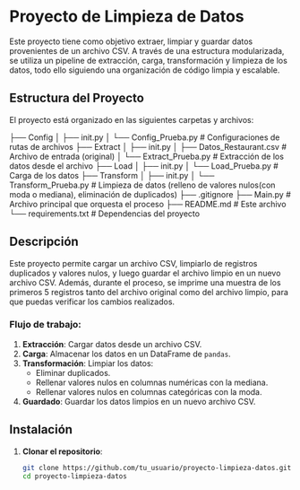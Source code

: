 # Proyecto de Limpieza de Datos

Este proyecto tiene como objetivo extraer, limpiar y guardar datos provenientes de un archivo CSV. A través de una estructura modularizada, se utiliza un pipeline de extracción, carga, transformación y limpieza de los datos, todo ello siguiendo una organización de código limpia y escalable.

## Estructura del Proyecto

El proyecto está organizado en las siguientes carpetas y archivos:

├── Config
│ ├── init.py
│ └── Config_Prueba.py # Configuraciones de rutas de archivos
├── Extract
│ ├── init.py
│ ├── Datos_Restaurant.csv # Archivo de entrada (original)
│ └── Extract_Prueba.py # Extracción de los datos desde el archivo
├── Load
│ ├── init.py
│ └── Load_Prueba.py # Carga de los datos
├── Transform
│ ├── init.py
│ └── Transform_Prueba.py # Limpieza de datos (relleno de valores nulos(con moda o mediana), eliminación de duplicados)
├── .gitignore
├── Main.py # Archivo principal que orquesta el proceso
├── README.md # Este archivo
└── requirements.txt # Dependencias del proyecto


## Descripción

Este proyecto permite cargar un archivo CSV, limpiarlo de registros duplicados y valores nulos, y luego guardar el archivo limpio en un nuevo archivo CSV. Además, durante el proceso, se imprime una muestra de los primeros 5 registros tanto del archivo original como del archivo limpio, para que puedas verificar los cambios realizados.

### Flujo de trabajo:
1. **Extracción**: Cargar datos desde un archivo CSV.
2. **Carga**: Almacenar los datos en un DataFrame de `pandas`.
3. **Transformación**: Limpiar los datos:
    - Eliminar duplicados.
    - Rellenar valores nulos en columnas numéricas con la mediana.
    - Rellenar valores nulos en columnas categóricas con la moda.
4. **Guardado**: Guardar los datos limpios en un nuevo archivo CSV.

## Instalación

1. **Clonar el repositorio**:

    ```bash
    git clone https://github.com/tu_usuario/proyecto-limpieza-datos.git
    cd proyecto-limpieza-datos
    ```

